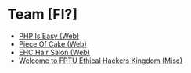 # Team [FI?]

- [PHP Is Easy (Web)](./PHP%20Is%20Easy%20!!!/PHP%20Is%20Easy%20!!!.md)
- [Piece Of Cake (Web)](./Piece%20Of%20Cake/Piece%20Of%20Cake.md)
- [EHC Hair Salon (Web)](./EHC%20Hair%20Salon/EHC%20Hair%20Salon.md)
- [Welcome to FPTU Ethical Hackers Kingdom (Misc)](./Welcome%20to%20FPTU%20Ethical%20Hackers%20Kingdom/Welcome%20to%20FPTU%20Ethical%20Hackers%20Kingdom.md)

